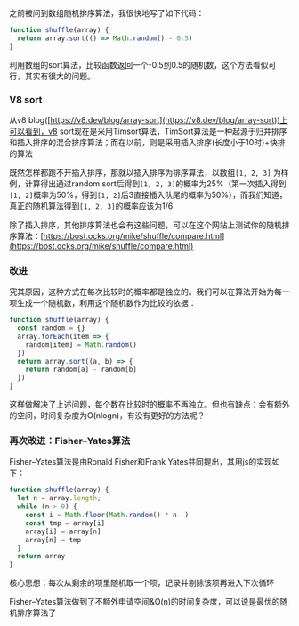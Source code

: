 之前被问到数组随机排序算法，我很快地写了如下代码：

```js
function shuffle(array) {
  return array.sort(() => Math.random() - 0.5)
}
```

利用数组的sort算法，比较函数返回一个-0.5到0.5的随机数，这个方法看似可行，其实有很大的问题。

### V8 sort

从v8 blog([https://v8.dev/blog/array-sort](https://v8.dev/blog/array-sort))上可以看到，v8 sort现在是采用Timsort算法，TimSort算法是一种起源于归并排序和插入排序的混合排序算法；而在以前，则是采用插入排序(长度小于10时)+快排的算法

既然怎样都跑不开插入排序，那就以插入排序为排序算法，以数组`[1, 2, 3]` 为样例，计算得出通过random sort后得到`[1, 2, 3]`的概率为25%（第一次插入得到`[1, 2]`概率为50%，得到`[1, 2]`后3直接插入队尾的概率为50%），而我们知道，真正的随机算法得到`[1, 2, 3]`的概率应该为1/6

除了插入排序，其他排序算法也会有这些问题，可以在这个网站上测试你的随机排序算法：[https://bost.ocks.org/mike/shuffle/compare.html](https://bost.ocks.org/mike/shuffle/compare.html)

### 改进

究其原因，这种方式在每次比较时的概率都是独立的。我们可以在算法开始为每一项生成一个随机数，利用这个随机数作为比较的依据：

```js
function shuffle(array) {
  const random = {}
  array.forEach(item => {
    random[item] = Math.random()
  })
  return array.sort((a, b) => {
    return random[a] - random[b]
  })
}
```

这样做解决了上述问题，每个数在比较时的概率不再独立。但也有缺点：会有额外的空间，时间复杂度为O(nlogn)，有没有更好的方法呢？

### 再次改进：Fisher–Yates算法

Fisher–Yates算法是由Ronald Fisher和Frank Yates共同提出，其用js的实现如下：

```js
function shuffle(array) {
  let n = array.length;
  while (n > 0) {
    const i = Math.floor(Math.random() * n--)
    const tmp = array[i]
    array[i] = array[n]
    array[n] = tmp
  }
  return array
}
```

核心思想：每次从剩余的项里随机取一个项，记录并剔除该项再进入下次循环

Fisher–Yates算法做到了不额外申请空间&O(n)的时间复杂度，可以说是最优的随机排序算法了

